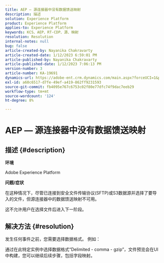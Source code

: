 ```yaml
---
title: AEP — 源连接器中没有数据馈送映射
description: 描述
solution: Experience Platform
product: Experience Platform
applies-to: Experience Platform
keywords: KCS、AEP、RT-CDP、源、映射
resolution: Resolution
internal-notes: null
bug: false
article-created-by: Nayanika Chakravarty
article-created-date: 1/12/2023 6:59:01 PM
article-published-by: Nayanika Chakravarty
article-published-date: 1/12/2023 7:06:13 PM
version-number: 3
article-number: KA-19691
dynamics-url: https://adobe-ent.crm.dynamics.com/main.aspx?forceUCI=1&pagetype=entityrecord&etn=knowledgearticle&id=7fed6a29-ab92-ed11-aad1-6045bd006c82
exl-id: a60c6517-d7fe-49ef-a419-862ff9231593
source-git-commit: fb4095e767c6753c02f80e77dfc74f9dac7eeb29
workflow-type: tm+mt
source-wordcount: '124'
ht-degree: 8%

---
```


# AEP — 源连接器中没有数据馈送映射

## 描述 {#description}


<b>环境</b>

Adobe Experience Platform

<b>问题/症状</b>

在这种情况下，尽管已连接到安全文件传输协议(SFTP)或S3数据源并选择了要导入的文件，但源连接器中的数据馈送映射不可用。

这不允许用户在选择文件后进入下一阶段。




## 解决方法 {#resolution}


发生任何事件之前，您需要选择数据格式。 例如：

通过在此特定实例中选择数据格式“Delimited - comma - gzip”，文件预览会在UI中构建，您可以继续后续步骤，包括字段映射。
